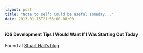 ```yaml
---
layout: post
title: "Note to self: Could be useful someday..."
date: 2013-01-15T21:56:00-08:00
---
```


#### iOS Development Tips I Would Want If I Was Starting Out Today

Found at [Stuart Hall's blog](http://stuartkhall.com/posts/ios-development-tips-i-would-want-if-i-was-starting-out-today)

